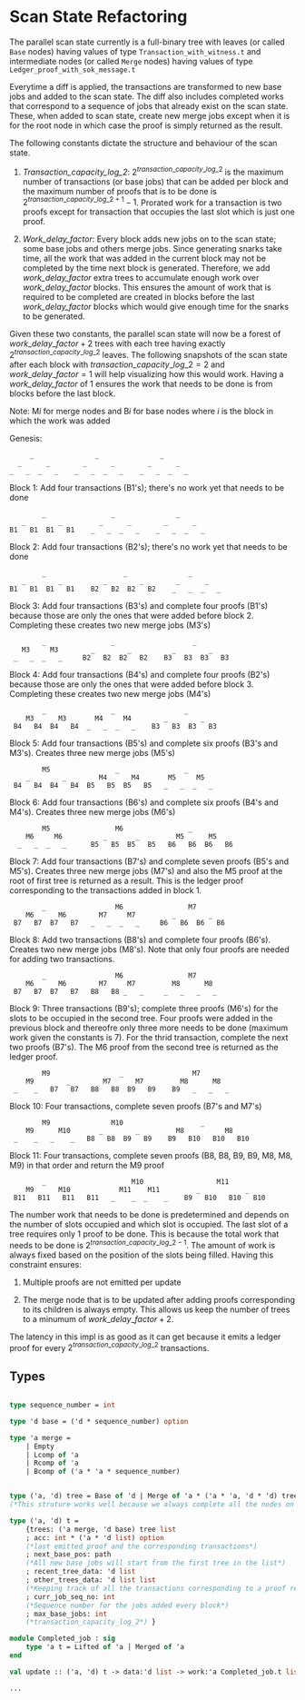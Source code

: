 # Scan State Refactoring

The parallel scan state currently is a full-binary tree with leaves (or called `Base` nodes) having values of type `Transaction_with_witness.t` and intermediate nodes (or called `Merge` nodes) having values of type `Ledger_proof_with_sok_message.t`

Everytime a diff is applied, the transactions are transformed to new base jobs and added to the scan state. The diff also includes completed works that correspond to a sequence of jobs that already exist on the scan state. These, when added to scan state, create new merge jobs except when it is for the root node in which case the proof is simply returned as the result.

The following constants dictate the structure and behaviour of the scan state.

1. *Transaction_capacity_log_2*: $2^{transaction\_capacity\_log\_2}$ is the maximum number of transactions (or base jobs) that can be added per block and the maximum number of proofs that is to be done is $2^{transaction\_capacity\_log\_2 + 1} - 1$. Prorated work for a transaction is two proofs except for transaction that occupies the last slot which is just one proof.

2. *Work_delay_factor*: Every block adds new jobs on to the scan state; some base jobs and others merge jobs. Since generating snarks take time, all the work that was added in the current block may not be completed by the time next block is generated. Therefore, we add *work_delay_factor* extra trees to accumulate enough work over *work_delay_factor* blocks. This ensures the amount of work that is required to be completed are created in blocks before the last *work_delay_factor* blocks which would give enough time for the snarks to be generated.

Given these two constants, the parallel scan state will now be a forest of $work\_delay\_factor+2$ trees with each tree having exactly $2^{transaction\_capacity\_log\_2}$ leaves. The following snapshots of the scan state after each block with $transaction\_capacity\_log\_2=2$ and $work\_delay\_factor=1$ will help visualizing how this would work. Having a *work_delay_factor* of 1 ensures the work that needs to be done is from blocks before the last block.

Note: M*i* for merge nodes and B*i* for base nodes where *i* is the block in which the work was added

Genesis:

         _               _               _
      _      _        _      _        _      _
    _   _  _   _    _   _  _   _    _   _  _   _

Block 1: Add four transactions (B1's); there's no work yet that needs to be done

            _                _               _
       _        _         _      _        _      _
    B1   B1  B1   B1    _   _  _   _    _   _  _   _

Block 2: Add four transactions (B2's); there's no work yet that needs to be done

            _                   _               _
       _        _          _        _        _      _
    B1   B1  B1   B1    B2   B2  B2   B2    _   _  _   _

Block 3: Add four transactions (B3's) and complete four proofs (B1's) because those are only the ones that were added before block 2. Completing these creates two new merge jobs (M3's)

            _                _                   _
       M3     M3        _        _          _        _
     _   _  _   _     B2   B2  B2   B2    B3   B3  B3   B3

Block 4: Add four transactions (B4's) and complete four proofs (B2's) because those are only the ones that were added before block 3. Completing these creates two new merge jobs (M4's)

            _                _                 _
        M3      M3       M4     M4        _        _
     B4   B4  B4   B4  _   _  _   _    B3   B3  B3   B3

Block 5: Add four transactions (B5's) and complete six proofs (B3's and M3's). Creates three new merge jobs (M5's)

            M5                _                _
        _        _        M4      M4       M5     M5
     B4   B4  B4   B4  B5   B5  B5   B5   _   _  _   _

Block 6: Add four transactions (B6's) and complete six proofs (B4's and M4's). Creates three new merge jobs (M6's)

            M5                M6                _
        M6     M6          _       _         M5      M5
      _   _  _   _      B5   B5  B5   B5   B6   B6  B6   B6

Block 7: Add four transactions (B7's) and complete seven proofs (B5's and M5's). Creates three new merge jobs (M7's) and also the M5 proof at the root of first tree is returned as a result. This is the ledger proof corresponding to the transactions added in block 1.

            _                 M6                M7
        M6      M6        M7     M7         _        _
     B7   B7  B7   B7   _   _  _   _     B6   B6  B6   B6

Block 8: Add two transactions (B8's) and complete four proofs (B6's). Creates two new merge jobs (M8's). Note that only four proofs are needed for adding two transactions.

            _                 M6                M7
        M6      M6        M7     M7         M8      M8
     B7   B7  B7   B7   B8   B8 _   _     _   _   _   _

Block 9: Three transactions (B9's); complete three proofs (M6's) for the slots to be occupied in the second tree. Four proofs were added in the previous block and thereofre only three more needs to be done (maximum work given the constants is 7). For the thrid transaction, complete the next two proofs (B7's). The M6 proof from the second tree is returned as the ledger proof.

            M9                 _                 M7
        M9        _        M7      M7         M8      M8
     _    _   B7   B7   B8   B8  B9   B9    B9   _   _   _

Block 10: Four transactions, complete seven proofs (B7's and M7's)

            M9               M10                   _
        M9      M10       _        _         M8          M8
     _    _   _    _   B8   B8  B9   B9    B9   B10   B10   B10

Block 11: Four transactions, complete seven proofs (B8, B8, B9, B9, M8, M8, M9) in that order and return the M9 proof

            _                     M10                  M11
        M9      M10            M11    M11         _           _
     B11   B11   B11   B11   _    _  _    _    B9   B10   B10   B10

 The number work that needs to be done is predetermined and depends on the number of slots occupied and which slot is occupied. The last slot of a tree requires only 1 proof to be done. This is because the total work that needs to be done is $2^{transaction\_capacity\_log\_2 - 1}$. The amount of work is always fixed based on the position of the slots being filled.
 Having this constraint ensures:

1. Multiple proofs are not emitted per update

2. The merge node that is to be updated after adding proofs corresponding to its children is always empty. This allows us keep the number of trees to a minumum of $work\_delay\_factor+2$.

The latency in this impl is as good as it can get because it emits a ledger proof for every $2^{transaction\_capacity\_log\_2}$ transactions.

## Types

```ocaml

type sequence_number = int

type 'd base = ('d * sequence_number) option

type 'a merge =
    | Empty
    | Lcomp of 'a
    | Rcomp of 'a
    | Bcomp of ('a * 'a * sequence_number)


type ('a, 'd) tree = Base of 'd | Merge of 'a * ('a * 'a, 'd * 'd) tree
(*This struture works well because we always complete all the nodes on a specific level before proceeding to the next level*)

type ('a, 'd) t =
    {trees: ('a merge, 'd base) tree list
    ; acc: int * ('a * 'd list) option
    (*last emitted proof and the corresponding transactions*)
    ; next_base_pos: path
    (*All new base jobs will start from the first tree in the list*)
    ; recent_tree_data: 'd list
    ; other_trees_data: 'd list list
    (*Keeping track of all the transactions corresponding to a proof returned*)
    ; curr_job_seq_no: int
    (*Sequence number for the jobs added every block*)
    ; max_base_jobs: int
    (*transaction_capacity_log_2*) }

module Completed_job : sig
    type 'a t = Lifted of 'a | Merged of 'a
end

val update :: ('a, 'd) t -> data:'d list -> work:'a Completed_job.t list -> ('a, 'd) t

...

```
